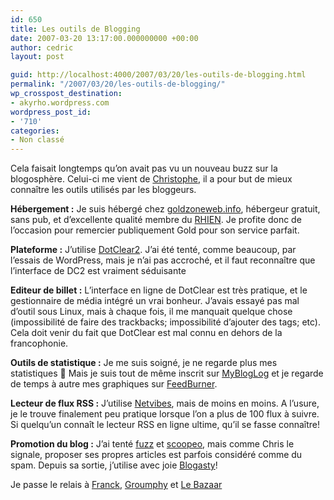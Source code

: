 ```yaml
---
id: 650
title: Les outils de Blogging
date: 2007-03-20 13:17:00.000000000 +00:00
author: cedric
layout: post

guid: http://localhost:4000/2007/03/20/les-outils-de-blogging.html
permalink: "/2007/03/20/les-outils-de-blogging/"
wp_crosspost_destination:
- akyrho.wordpress.com
wordpress_post_id:
- '710'
categories:
- Non classé
---
```

Cela faisait longtemps qu’on avait pas vu un nouveau buzz sur la blogosphère. Celui-ci me vient de [Christophe](http://bleebot.com/blog/index.php/2007/03/20/135-les-outils-de-blogging), il a pour but de mieux connaître les outils utilisés par les bloggeurs.

**Hébergement :** Je suis hébergé chez [goldzoneweb.info](http://www.goldzoneweb.info/), hébergeur gratuit, sans pub, et d’excellente qualité membre du [RHIEN](http://www.rhien.org/). Je profite donc de l’occasion pour remercier publiquement Gold pour son service parfait.

**Plateforme :** J’utilise [DotClear2](http://www.dotclear.net/). J’ai été tenté, comme beaucoup, par l’essais de WordPress, mais je n’ai pas accroché, et il faut reconnaître que l’interface de DC2 est vraiment séduisante

**Editeur de billet :** L’interface en ligne de DotClear est très pratique, et le gestionnaire de média intégré un vrai bonheur. J’avais essayé pas mal d’outil sous Linux, mais à chaque fois, il me manquait quelque chose (impossibilité de faire des trackbacks; impossibilité d’ajouter des tags; etc). Cela doit venir du fait que DotClear est mal connu en dehors de la francophonie.

**Outils de statistique :** Je me suis soigné, je ne regarde plus mes statistiques 🙂 Mais je suis tout de même inscrit sur [MyBlogLog](http://www.mybloglog.com/) et je regarde de temps à autre mes graphiques sur [FeedBurner](http://www.feedburner.com/).

**Lecteur de flux RSS :** J’utilise [Netvibes](http://www.netvibes.com/), mais de moins en moins. A l’usure, je le trouve finalement peu pratique lorsque l’on a plus de 100 flux à suivre. Si quelqu’un connaît le lecteur RSS en ligne ultime, qu’il se fasse connaître!

**Promotion du blog :** J’ai tenté [fuzz](http://www.fuzz.fr/) et [scoopeo](http://www.scoopeo.com/), mais comme Chris le signale, proposer ses propres articles est parfois considéré comme du spam. Depuis sa sortie, j’utilise avec joie [Blogasty](http://www.blogasty.com/)!

Je passe le relais à [Franck](http://franck.paul.free.fr), [Groumphy](http://my.opera.com/Groumphy) et [Le Bazaar](http://rdaali.mon-blog.org/index.php/)